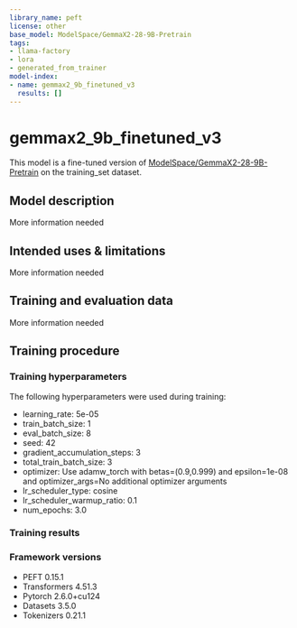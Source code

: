 ```yaml
---
library_name: peft
license: other
base_model: ModelSpace/GemmaX2-28-9B-Pretrain
tags:
- llama-factory
- lora
- generated_from_trainer
model-index:
- name: gemmax2_9b_finetuned_v3
  results: []
---
```


<!-- This model card has been generated automatically according to the information the Trainer had access to. You
should probably proofread and complete it, then remove this comment. -->

# gemmax2_9b_finetuned_v3

This model is a fine-tuned version of [ModelSpace/GemmaX2-28-9B-Pretrain](https://huggingface.co/ModelSpace/GemmaX2-28-9B-Pretrain) on the training_set dataset.

## Model description

More information needed

## Intended uses & limitations

More information needed

## Training and evaluation data

More information needed

## Training procedure

### Training hyperparameters

The following hyperparameters were used during training:
- learning_rate: 5e-05
- train_batch_size: 1
- eval_batch_size: 8
- seed: 42
- gradient_accumulation_steps: 3
- total_train_batch_size: 3
- optimizer: Use adamw_torch with betas=(0.9,0.999) and epsilon=1e-08 and optimizer_args=No additional optimizer arguments
- lr_scheduler_type: cosine
- lr_scheduler_warmup_ratio: 0.1
- num_epochs: 3.0

### Training results



### Framework versions

- PEFT 0.15.1
- Transformers 4.51.3
- Pytorch 2.6.0+cu124
- Datasets 3.5.0
- Tokenizers 0.21.1